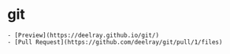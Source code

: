 # git

    - [Preview](https://deelray.github.io/git/)
    - [Pull Request](https://github.com/deelray/git/pull/1/files)